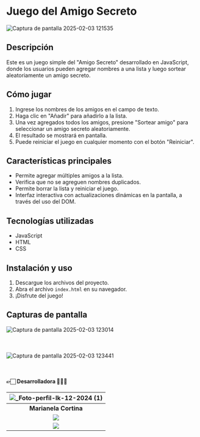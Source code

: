 # <h1>Juego del Amigo Secreto</h1>

![Captura de pantalla 2025-02-03 121535](https://github.com/user-attachments/assets/03543a19-72a7-413a-9fe5-6f4108da54b6)

## <h2>Descripción</h2>
<p>Este es un juego simple del "Amigo Secreto" desarrollado en JavaScript, donde los usuarios pueden agregar nombres a una lista y luego sortear aleatoriamente un amigo secreto.</p>

## <h2>Cómo jugar</h2>
<ol>
<li>Ingrese los nombres de los amigos en el campo de texto.</li>
<li>Haga clic en "Añadir" para añadirlo a la lista.</li>
<li>Una vez agregados todos los amigos, presione "Sortear amigo" para seleccionar un amigo secreto aleatoriamente.</li>
<li>El resultado se mostrará en pantalla.</li>
<li>Puede reiniciar el juego en cualquier momento con el botón "Reiniciar".</li>
</ol>

## <h2>Características principales</h2>
<ul>
<li>Permite agregar múltiples amigos a la lista.</li>
<li>Verifica que no se agreguen nombres duplicados.</li>
<li>Permite borrar la lista y reiniciar el juego.</li>
<li>Interfaz interactiva con actualizaciones dinámicas en la pantalla, a través del uso del DOM.</li>
</ul>

## <h2>Tecnologías utilizadas</h2>
<ul>
<li>JavaScript</li>
<li>HTML</li>
<li>CSS</li>
</ul>

## <h2>Instalación y uso</h2>
<ol>
<li>Descargue los archivos del proyecto.</li>
<li>Abra el archivo <code>index.html</code> en su navegador.</li>
<li>¡Disfrute del juego!</li>
</ol>

## <h2>Capturas de pantalla</h2>
![Captura de pantalla 2025-02-03 123014](https://github.com/user-attachments/assets/92c8cc30-c259-42df-8ec7-7a25820d67b9)
<br>
<br>
<br>
<br>
![Captura de pantalla 2025-02-03 123441](https://github.com/user-attachments/assets/2b5e586b-7c81-47ad-ad21-df8aa51a815f)

<br>

#### 👉🏻 Desarrolladora 👨🏻‍💻

|![_Foto-perfil-lk-12-2024 (1)](https://github.com/user-attachments/assets/1addf0d3-6475-4d79-a9e2-0d08acc5c96c)|
|:-:|
| **Marianela Cortina**|
| <a href="https://www.linkedin.com/in/marianelaCortina"><img src="https://img.shields.io/badge/linkedin%20-%230077B5.svg?&style=for-the-badge&logo=linkedin&logoColor=white"/></a> |
| <a href="https://github.com/MarianelaCortina"><img src="https://img.shields.io/badge/github-%23121011.svg?&style=for-the-badge&logo=github&logoColor=white"/></a> |





